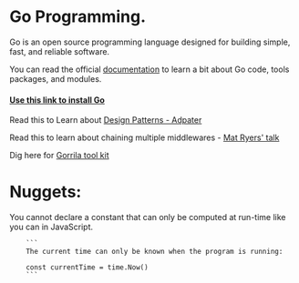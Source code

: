 #  Go Programming.

Go is an open source programming language designed for building simple, fast, and 
reliable software.

You can read the official [documentation](https://go.dev/doc/tutorial/getting-started) to learn a bit about Go code, tools packages,
and modules.

#### [Use this link to install Go](https://go.dev/doc/install)

Read this to Learn about [Design Patterns - Adpater](https://medium.com/@CodewithChetan/design-patterns-adapter-decorator-fcad6c37f97f)

Read this to learn about chaining multiple middlewares - [Mat Ryers' talk](https://medium.com/@matryer/writing-middleware-in-golang-and-how-go-makes-it-so-much-fun-4375c1246e81)

Dig here for [Gorrila tool kit](https://gorilla.github.io/)

# Nuggets:

You cannot declare a constant that can only be computed at run-time like you can in JavaScript.

        ```
        The current time can only be known when the program is running:

        const currentTime = time.Now()
        ```